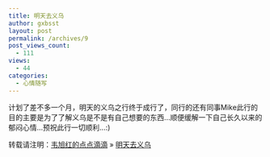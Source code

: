```yaml
---
title: 明天去义乌
author: gxbsst
layout: post
permalink: /archives/9
post_views_count:
  - 111
views:
  - 44
categories:
  - 心情随写
---
```

计划了差不多一个月，明天的义乌之行终于成行了，同行的还有同事Mike此行的目的主要是为了了解义乌是不是有自己想要的东西&#8230;顺便缓解一下自己长久以来的郁闷心情&#8230;预祝此行一切顺利&#8230;:)

转载请注明：[韦旭红的点点滴滴][1] &raquo; [明天去义乌][2]

 [1]: http://www.weixuhong.com
 [2]: http://www.weixuhong.com/archives/9